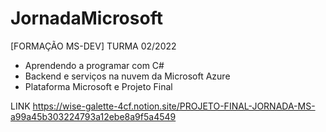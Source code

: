 # JornadaMicrosoft
[FORMAÇÃO MS-DEV] 
TURMA 02/2022

- Aprendendo a programar com C#
- Backend e serviços na nuvem da Microsoft Azure
- Plataforma Microsoft e Projeto Final


LINK
https://wise-galette-4cf.notion.site/PROJETO-FINAL-JORNADA-MS-a99a45b303224793a12ebe8a9f5a4549
